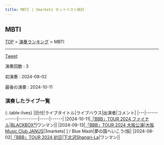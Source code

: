 ```yaml
---
title: MBTI | 3markets セットリスト統計
---
```

## MBTI


[TOP](/setlist/) > [演奏ランキング](songs.html) > MBTI

___

<a href="https://twitter.com/share?ref_src=twsrc%5Etfw" data-text="3markets[ ]セットリスト > MBTI" class="twitter-share-button" data-via="3markets" data-hashtags="3markets" data-related="3markets" data-show-count="false">Tweet</a>

演奏回数
: 3

初演奏
: 2024-08-02

最後の演奏
: 2024-10-11









### 演奏したライブ一覧

{:.table-lives}
|日付|ライブタイトル|ライブハウス|出演者|コメント|
|---|------------|----------|-----|------|
|<span class="nowrap">2024-10-11</span>|[「BBB」TOUR 2024	ファイナル](live150.html)|[BLACKBOX³](livehouse089.html)|ワンマン||
|<span class="nowrap">2024-09-13</span>|[「BBB」TOUR 2024 大阪公演](live143.html)|[大阪Music Club JANUS](livehouse016.html)|3markets[ ] / Blue Mash|夢の国へいこう(仮|
|<span class="nowrap">2024-08-02</span>|[「BBB」TOUR 2024	初日](live136.html)|[下北沢Shangri-La](livehouse012.html)|ワンマン||



<script async src="https://platform.twitter.com/widgets.js" charset="utf-8"></script>